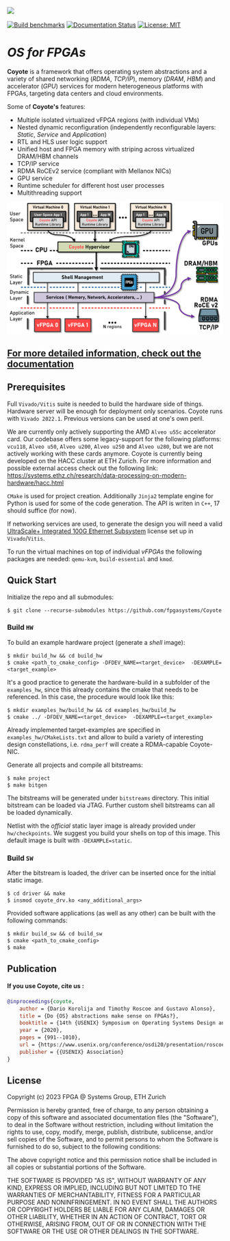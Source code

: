 <picture>
  <source media="(prefers-color-scheme: dark)" srcset="img/cyt_logo_dark.png" width = 220>
  <source media="(prefers-color-scheme: light)" srcset="img/cyt_logo_light.png" width = 220>
  <img src="img/cyt_logo_light.png" width = 220>
</picture>

[![Build benchmarks](https://github.com/fpgasystems/Coyote/actions/workflows/build_static.yml/badge.svg?branch=master)](https://github.com/fpgasystems/Coyote/actions/workflows/build_static.yml)
[![Documentation Status](https://github.com/fpgasystems/Coyote/actions/workflows/build_docs.yml/badge.svg?branch=master)](https://fpgasystems.github.io/Coyote/)
[![License: MIT](https://img.shields.io/badge/License-MIT-yellow.svg)](https://opensource.org/licenses/MIT)

# _OS for FPGAs_

**Coyote** is a framework that offers operating system abstractions and a variety of shared networking (*RDMA*, *TCP/IP*), memory (*DRAM*, *HBM*)
and accelerator (*GPU*) services for modern heterogeneous platforms with FPGAs, targeting data centers and cloud environments.

Some of **Coyote's** features:
 * Multiple isolated virtualized vFPGA regions (with individual VMs)
 * Nested dynamic reconfiguration (independently reconfigurable layers: *Static*, *Service* and *Application*)
 * RTL and HLS user logic support
 * Unified host and FPGA memory with striping across virtualized DRAM/HBM channels
 * TCP/IP service
 * RDMA RoCEv2 service (compliant with Mellanox NICs)
 * GPU service
 * Runtime scheduler for different host user processes
 * Multithreading support

 <picture>
  <source media="(prefers-color-scheme: dark)" srcset="img/cyt_ov_dark.png" width = 620>
  <source media="(prefers-color-scheme: light)" srcset="img/cyt_ov_light.png" width = 620>
  <img src="img/cyt_ov_light.png" width = 620>
</picture>

## [For more detailed information, check out the documentation](https://fpgasystems.github.io/Coyote/)

## Prerequisites

Full `Vivado/Vitis` suite is needed to build the hardware side of things. Hardware server will be enough for deployment only scenarios. Coyote runs with `Vivado 2022.1`. Previous versions can be used at one's own peril.  

We are currently only actively supporting the AMD `Alveo u55c` accelerator card. Our codebase offers some legacy-support for the following platforms: `vcu118`, `Alveo u50`, `Alveo u200`, `Alveo u250` and `Alveo u280`, but we are not actively working with these cards anymore. Coyote is currently being developed on the HACC cluster at ETH Zurich. For more information and possible external access check out the following link: https://systems.ethz.ch/research/data-processing-on-modern-hardware/hacc.html


`CMake` is used for project creation. Additionally `Jinja2` template engine for Python is used for some of the code generation. The API is writen in `C++`, 17 should suffice (for now).

If networking services are used, to generate the design you will need a valid [UltraScale+ Integrated 100G Ethernet Subsystem](https://www.xilinx.com/products/intellectual-property/cmac_usplus.html) license set up in `Vivado`/`Vitis`.

To run the virtual machines on top of individual *vFPGAs* the following packages are needed: `qemu-kvm`, `build-essential` and `kmod`.

## Quick Start

Initialize the repo and all submodules:

~~~~
$ git clone --recurse-submodules https://github.com/fpgasystems/Coyote
~~~~

### Build `HW`

To build an example hardware project (generate a *shell* image):

~~~~
$ mkdir build_hw && cd build_hw
$ cmake <path_to_cmake_config> -DFDEV_NAME=<target_device>  -DEXAMPLE=<target_example>
~~~~

It's a good practice to generate the hardware-build in a subfolder of the `examples_hw`, since this already contains the cmake that needs to be referenced. In this case, the procedure would look like this: 

~~~~
$ mkdir examples_hw/build_hw && cd examples_hw/build_hw 
$ cmake ../ -DFDEV_NAME=<target_device>  -DEXAMPLE=<target_example>
~~~~

Already implemented target-examples are specified in `examples_hw/CMakeLists.txt` and allow to build a variety of interesting design constellations, i.e. `rdma_perf` will create a RDMA-capable Coyote-NIC. 

Generate all projects and compile all bitstreams:

~~~~
$ make project 
$ make bitgen
~~~~

The bitstreams will be generated under `bitstreams` directory. 
This initial bitstream can be loaded via JTAG.
Further custom shell bitstreams can all be loaded dynamically. 

Netlist with the *official* static layer image is already provided under `hw/checkpoints`. We suggest you build your shells on top of this image.
This default image is built with `-DEXAMPLE=static`.

### Build `SW`

After the bitstream is loaded, the driver can be inserted once for the initial static image.

~~~~
$ cd driver && make
$ insmod coyote_drv.ko <any_additional_args>
~~~~

Provided software applications (as well as any other) can be built with the following commands:

~~~~
$ mkdir build_sw && cd build_sw
$ cmake <path_to_cmake_config>
$ make
~~~~

## Publication

#### If you use Coyote, cite us :

```bibtex
@inproceedings{coyote,
    author = {Dario Korolija and Timothy Roscoe and Gustavo Alonso},
    title = {Do {OS} abstractions make sense on FPGAs?},
    booktitle = {14th {USENIX} Symposium on Operating Systems Design and Implementation ({OSDI} 20)},
    year = {2020},
    pages = {991--1010},
    url = {https://www.usenix.org/conference/osdi20/presentation/roscoe},
    publisher = {{USENIX} Association}
}
```

## License

Copyright (c) 2023 FPGA @ Systems Group, ETH Zurich

Permission is hereby granted, free of charge, to any person obtaining a copy
of this software and associated documentation files (the "Software"), to deal
in the Software without restriction, including without limitation the rights
to use, copy, modify, merge, publish, distribute, sublicense, and/or sell
copies of the Software, and to permit persons to whom the Software is
furnished to do so, subject to the following conditions:

The above copyright notice and this permission notice shall be included in all
copies or substantial portions of the Software.

THE SOFTWARE IS PROVIDED "AS IS", WITHOUT WARRANTY OF ANY KIND, EXPRESS OR
IMPLIED, INCLUDING BUT NOT LIMITED TO THE WARRANTIES OF MERCHANTABILITY,
FITNESS FOR A PARTICULAR PURPOSE AND NONINFRINGEMENT. IN NO EVENT SHALL THE
AUTHORS OR COPYRIGHT HOLDERS BE LIABLE FOR ANY CLAIM, DAMAGES OR OTHER
LIABILITY, WHETHER IN AN ACTION OF CONTRACT, TORT OR OTHERWISE, ARISING FROM,
OUT OF OR IN CONNECTION WITH THE SOFTWARE OR THE USE OR OTHER DEALINGS IN THE
SOFTWARE.

